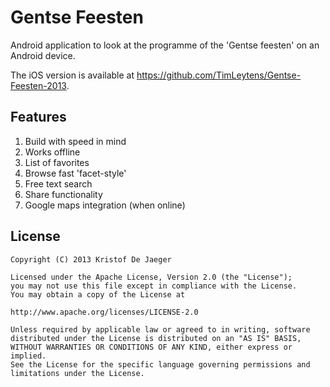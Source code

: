 Gentse Feesten
==============

Android application to look at the programme of the 'Gentse feesten' on an Android device.

The iOS version is available at https://github.com/TimLeytens/Gentse-Feesten-2013.

Features
--------

1. Build with speed in mind
2. Works offline
3. List of favorites
4. Browse fast 'facet-style'
5. Free text search
6. Share functionality
7. Google maps integration (when online)

License
-------

    Copyright (C) 2013 Kristof De Jaeger

    Licensed under the Apache License, Version 2.0 (the "License");
    you may not use this file except in compliance with the License.
    You may obtain a copy of the License at

    http://www.apache.org/licenses/LICENSE-2.0

    Unless required by applicable law or agreed to in writing, software
    distributed under the License is distributed on an "AS IS" BASIS,
    WITHOUT WARRANTIES OR CONDITIONS OF ANY KIND, either express or implied.
    See the License for the specific language governing permissions and
    limitations under the License.
